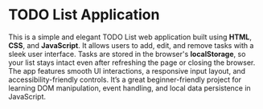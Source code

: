 # TODO List Application

This is a simple and elegant TODO List web application built using **HTML**, **CSS**, and **JavaScript**. It allows users to add, edit, and remove tasks with a sleek user interface. Tasks are stored in the browser's **localStorage**, so your list stays intact even after refreshing the page or closing the browser. The app features smooth UI interactions, a responsive input layout, and accessibility-friendly controls. It’s a great beginner-friendly project for learning DOM manipulation, event handling, and local data persistence in JavaScript.
